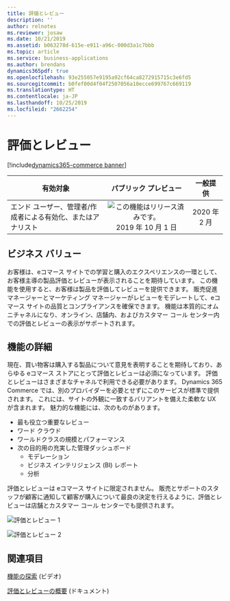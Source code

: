 ```yaml
---
title: 評価とレビュー
description: ''
author: relnotes
ms.reviewer: josaw
ms.date: 10/21/2019
ms.assetid: b063278d-615e-e911-a96c-000d3a1c7bbb
ms.topic: article
ms.service: business-applications
ms.author: brendans
dynamics365pdf: true
ms.openlocfilehash: 93e255057e9195a92cf64ca8272915715c3e6fd5
ms.sourcegitcommit: b0fef00d4f04f2507056a10ecce699767c669119
ms.translationtype: HT
ms.contentlocale: ja-JP
ms.lasthandoff: 10/25/2019
ms.locfileid: "2662254"
---
```

# <a name="ratings-and-reviews"></a>評価とレビュー
[!include[dynamics365-commerce banner](../includes/dynamics365-commerce.md)]

| 有効対象    |  パブリック プレビュー | 一般提供 | 
| ---------- | :----------: |:----------: |
|エンド ユーザー、管理者/作成者による有効化、またはアナリスト|![この機能はリリース済みです。](/dynamics365-release-plan/media/green-checkmark.png "この機能はリリース済みです。") 2019 年 10 月 1 日| 2020 年 2 月|


## <a name="business-value"></a>ビジネス バリュー
<!-- bv start -->
お客様は、eコマース サイトでの学習と購入のエクスペリエンスの一環として、お客様主導の製品評価とレビューが表示されることを期待しています。 この機能を使用すると、お客様は製品を評価してレビューを提供できます。 販売促進マネージャーとマーケティング マネージャーがレビューをモデレートして、eコマース サイトの品質とコンプライアンスを確保できます。 機能は本質的にオムニチャネルになり、オンライン、店舗内、およびカスタマー コール センター内での評価とレビューの表示がサポートされます。
<!-- bv end -->



## <a name="feature-details"></a>機能の詳細
<!--feature detail start -->
現在、買い物客は購入する製品について意見を表明することを期待しており、あらゆる eコマース ストアにとって評価とレビューは必須になっています。 評価とレビューはさまざまなチャネルで利用できる必要があります。 Dynamics 365 Commerce では、別のプロバイダーを必要とせずにこのサービスが標準で提供されます。 これには、サイトの外観に一致するバリアントを備えた柔軟な UX が含まれます。 魅力的な機能には、次のものがあります。

- 最も役立つ重要なレビュー
- ワード クラウド
- ワールドクラスの規模とパフォーマンス
- 次の目的用の充実した管理ダッシュボード
  - モデレーション
  - ビジネス インテリジェンス (BI) レポート
  - 分析

評価とレビューは eコマース サイトに限定されません。 販売とサポートのスタッフが顧客に通知して顧客が購入について最良の決定を行えるように、評価とレビューは店舗とカスタマー コール センターでも提供されます。

![評価とレビュー 1](media/ratings_and_reviewes_1.png "評価とレビュー 1")

![評価とレビュー 2](media/ratings_and_reviewes_2.png "評価とレビュー 2")
<!--feature detail end -->










## <a name="see-also"></a>関連項目
[機能の探索](https://aka.ms/ROGC19RW2ROV4) (ビデオ)

[評価とレビューの概要](https://docs.microsoft.com/dynamics365/commerce/ratings-reviews-overview) (ドキュメント)
